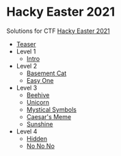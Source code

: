 # Hacky Easter 2021

Solutions for CTF [Hacky Easter 2021](https://www.hackyeaster.com/)

- [Teaser](teaser/README.md)
- Level 1
  - [Intro](level1/intro/README.md)
- Level 2
  - [Basement Cat](level2/basement-cat/README.md)
  - [Easy One](level2/easy-one/README.md)
- Level 3
  - [Beehive](level3/beehive/README.md)
  - [Unicorn](level3/unicorn/README.md)
  - [Mystical Symbols](level3/mystical-symbols/README.md)
  - [Caesar's Meme](level3/caesars-meme/README.md)
  - [Sunshine](level3/sunshine/README.md)
- Level 4
  - [Hidden](level4/hidden/README.md)
  - [No No No](level4/no-no-no/README.md)
